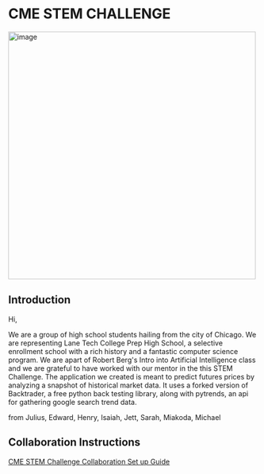<h1> CME STEM CHALLENGE </h1>
<img width="499" alt="image" src="https://user-images.githubusercontent.com/69230048/156804231-8012edea-2625-435d-b972-08355114f491.png">
<h2> Introduction</h2>
Hi, 

We are a group of high school students hailing from the city of Chicago. We are representing Lane Tech College Prep High School, a selective enrollment school with a rich history and a fantastic computer science program. We are apart of Robert Berg's Intro into Artificial Intelligence class and we are grateful to have worked with our mentor in the this STEM Challenge. The application we created is meant to predict futures prices by analyzing a snapshot of historical market data. It uses a forked version of Backtrader, a free python back testing library, along with pytrends, an api for gathering google search trend data. 

from Julius, Edward, Henry, Isaiah, Jett, Sarah, Miakoda, Michael

<h2> Collaboration Instructions </h2>
<a href="https://docs.google.com/document/d/1Z5aOgrz6govOdr-6FP3YVO_AdIh960dYX1rqxPL0EbY/edit?usp=sharing">CME STEM Challenge Collaboration Set up Guide</a>
